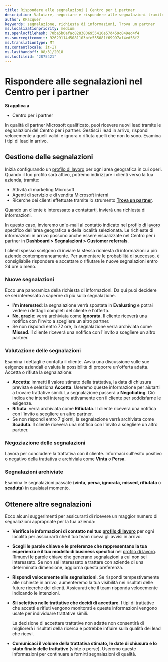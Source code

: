 ```yaml
---
title: Rispondere alle segnalazioni | Centro per i partner
description: Valutare, negoziare e rispondere alle segnalazioni tramite il Centro per i partner.
author: KPacquer
keywords: segnalazione, richiesta di informazioni, Trova un partner
ms.localizationpriority: medium
ms.openlocfilehash: 70ba5b0afac8283806955410e57d459c849ed4f4
ms.sourcegitcommit: 92629114d5081103bfe555081f69997af4ed56f2
ms.translationtype: MT
ms.contentlocale: it-IT
ms.lasthandoff: 08/31/2018
ms.locfileid: "2875421"
---
```

# <a name="responding-to-referrals-in-partner-center"></a>Rispondere alle segnalazioni nel Centro per i partner

**Si applica a**

-  Centro per i partner

In qualità di partner Microsoft qualificato, puoi ricevere nuovi lead tramite le segnalazioni del Centro per i partner. Gestisci i lead in arrivo, rispondi velocemente a quelli validi e ignora o rifiuta quelli che non lo sono. Esamina i tipi di lead in arrivo. 

## <a name="referral-management"></a>Gestione delle segnalazioni

Inizia configurando un [profilo di lavoro](create-a-marketing-profile.md) per ogni area geografica in cui operi. Quando il tuo profilo sarà attivo, potremo indirizzare i clienti verso la tua azienda, tramite:

*  Attività di marketing Microsoft
*  Agenti di servizio e di vendita Microsoft interni
*  Ricerche dei clienti effettuate tramite lo strumento **[Trova un partner](https://partnercenter.microsoft.com/pcv/search)**.

Quando un cliente è interessato a contattarti, invierà una richiesta di informazioni. 

In questo caso, invieremo un'e-mail al contatto indicato nel [profilo di lavoro](create-a-marketing-profile.md) specifico dell'area geografica e della località selezionata. Le richieste di informazioni in arrivo possono anche essere visualizzate nel Centro per i partner in **Dashboard > Segnalazioni > Customer referrals**.

I clienti spesso scelgono di inviare la stessa richiesta di informazioni a più aziende contemporaneamente. Per aumentare le probabilità di successo, è consigliabile rispondere e accettare o rifiutare le nuove segnalazioni entro 24 ore o meno.

### <a name="new-referrals"></a>Nuove segnalazioni

Ecco una panoramica della richiesta di informazioni. Da qui puoi decidere se sei interessato a saperne di più sulla segnalazione. 

*  **I’m interested**: la segnalazione verrà spostata in **Evaluating** e potrai vedere i dettagli completi del cliente e l'offerta. 
*  **No, grazie**: verrà archiviata come **Ignorata**. Il cliente riceverà una notifica con l'invito a scegliere un altro partner.
*  Se non rispondi entro 72 ore, la segnalazione verrà archiviata come **Missed**. Il cliente riceverà una notifica con l'invito a scegliere un altro partner.

### <a name="evaluating-referrals"></a>Valutazione delle segnalazioni

Esamina i dettagli e contatta il cliente. Avvia una discussione sulle sue esigenze aziendali e valuta la possibilità di proporre un'offerta adatta. Accetta o rifiuta la segnalazione: 

*  **Accetta**: immetti il valore stimato della trattativa, la data di chiusura prevista e seleziona **Accetta**. Useremo queste informazione per aiutarti a trovare trattative simili. La segnalazione passerà a **Negotiating**. Ciò indica che intendi interagire attivamente con il cliente per soddisfarne le esigenze.
*  **Rifiuta**: verrà archiviata come **Rifiutata**. Il cliente riceverà una notifica con l'invito a scegliere un altro partner.
*  Se non rispondi entro 7 giorni, la segnalazione verrà archiviata come **Scaduta**. Il cliente riceverà una notifica con l'invito a scegliere un altro partner.

### <a name="negotiating-referrals"></a>Negoziazione delle segnalazioni

Lavora per concludere la trattativa con il cliente. Informaci sull'esito positivo o negativo della trattativa e archiviala come **Vinta** o **Persa**. 

### <a name="archived-referrals"></a>Segnalazioni archiviate

Esamina le segnalazioni passate (**vinta, persa, ignorata, missed, rifiutata** o **scaduta**) in qualsiasi momento. 

## <a name="getting-more-referrals"></a>Ottenere altre segnalazioni

Ecco alcuni suggerimenti per assicurarti di ricevere un maggior numero di segnalazioni appropriate per la tua azienda:

*  **Verifica le informazioni di contatto nel tuo [profilo di lavoro](create-a-marketing-profile.md)** per ogni località per assicurarti che il tuo team riceva gli avvisi in arrivo.

*  **Scegli le parole chiave e le preferenze che rappresentano la tua esperienza e il tuo modello di business specifici** nel [profilo di lavoro](create-a-marketing-profile.md). Rimuovi le parole chiave che generano segnalazioni a cui non sei interessato. Se non sei interessato a trattare con aziende di una determinata dimensione, aggiorna questa preferenza.

*  **Rispondi velocemente alle segnalazioni**. Se rispondi tempestivamente alle richieste in arrivo, aumenteremo la tua visibilità nei risultati delle future ricerche dei clienti. Assicurati che il team risponda velocemente indicando le intenzioni.

*  **Sii selettivo nelle trattative che decidi di accettare**. I tipi di trattative che accetti e rifiuti vengono monitorati e queste informazioni vengono usate per individuare trattative simili. 

   La decisione di accettare trattative non adatte non consentirà di migliorerà i risultati della ricerca e potrebbe influire sulla qualità dei lead che ricevi.

*  **Comunicaci il volume della trattativa stimato, le date di chiusura e lo stato finale delle trattative** (vinte o perse). Useremo queste informazioni per continuare a fornirti segnalazioni di qualità.
